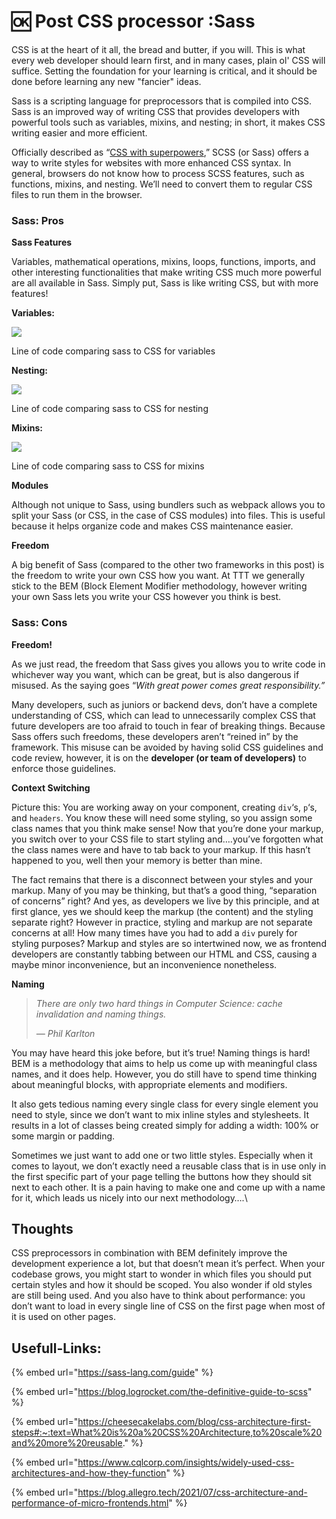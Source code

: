 # 🆗 Post CSS processor :Sass

CSS is at the heart of it all, the bread and butter, if you will. This is what every web developer should learn first, and in many cases, plain ol' CSS will suffice. Setting the foundation for your learning is critical, and it should be done before learning any new "fancier" ideas.

Sass is a scripting language for preprocessors that is compiled into CSS. Sass is an improved way of writing CSS that provides developers with powerful tools such as variables, mixins, and nesting; in short, it makes CSS writing easier and more efficient.

Officially described as “[CSS with superpowers](https://sass-lang.com),” SCSS (or Sass) offers a way to write styles for websites with more enhanced CSS syntax. In general, browsers do not know how to process SCSS features, such as functions, mixins, and nesting. We’ll need to convert them to regular CSS files to run them in the browser.

### **Sass: Pros**

**Sass Features**

Variables, mathematical operations, mixins, loops, functions, imports, and other interesting functionalities that make writing CSS much more powerful are all available in Sass. Simply put, Sass is like writing CSS, but with more features!

**Variables:**&#x20;

![](https://ttt.studio/wp-content/uploads/2021/10/Variables-2-1024x223.png?x42814)

Line of code comparing sass to CSS for variables

**Nesting:**

![](https://ttt.studio/wp-content/uploads/2021/10/Nesting-1024x400.png?x42814)

Line of code comparing sass to CSS for nesting

**Mixins:**

![](https://ttt.studio/wp-content/uploads/2021/10/Mixins-1024x210.png?x42814)

Line of code comparing sass to CSS for mixins

**Modules**

Although not unique to Sass, using bundlers such as webpack allows you to split your Sass (or CSS, in the case of CSS modules) into files. This is useful because it helps organize code and makes CSS maintenance easier.

**Freedom**

A big benefit of Sass (compared to the other two frameworks in this post) is the freedom to write your own CSS how you want. At TTT we generally stick to the BEM (Block Element Modifier methodology, however writing your own Sass lets you write your CSS however you think is best.&#x20;

### **Sass: Cons**

**Freedom!**

As we just read, the freedom that Sass gives you allows you to write code in whichever way you want, which can be great, but is also dangerous if misused. As the saying goes “_With great power comes great responsibility.”_&#x20;

Many developers, such as juniors or backend devs, don’t have a complete understanding of CSS, which can lead to unnecessarily complex CSS that future developers are too afraid to touch in fear of breaking things. Because Sass offers such freedoms, these developers aren’t “reined in” by the framework. This misuse can be avoided by having solid CSS guidelines and code review, however, it is on the **developer (or team of developers)** to enforce those guidelines.&#x20;

**Context Switching**

Picture this: You are working away on your component, creating `div`‘s, `p`‘s, and `headers`. You know these will need some styling, so you assign some class names that you think make sense! Now that you’re done your markup, you switch over to your CSS file to start styling and….you’ve forgotten what the class names were and have to tab back to your markup. If this hasn’t happened to you, well then your memory is better than mine.&#x20;

The fact remains that there is a disconnect between your styles and your markup. Many of you may be thinking, but that’s a good thing, “separation of concerns” right? And yes, as developers we live by this principle, and at first glance, yes we should keep the markup (the content) and the styling separate right? However in practice, styling and markup are not separate concerns at all! How many times have you had to add a `div` purely for styling purposes? Markup and styles are so intertwined now, we as frontend developers are constantly tabbing between our HTML and CSS, causing a maybe minor inconvenience, but an inconvenience nonetheless.

**Naming**

> _There are only two hard things in Computer Science: cache invalidation and naming things._
>
> _— Phil Karlton_

You may have heard this joke before, but it’s true! Naming things is hard! BEM is a methodology that aims to help us come up with meaningful class names, and it does help. However, you do still have to spend time thinking about meaningful blocks, with appropriate elements and modifiers.

It also gets tedious naming every single class for every single element you need to style, since we don’t want to mix inline styles and stylesheets. It results in a lot of classes being created simply for adding a width: 100% or some margin or padding.

Sometimes we just want to add one or two little styles. Especially when it comes to layout, we don’t exactly need a reusable class that is in use only in the first specific part of your page telling the buttons how they should sit next to each other. It is a pain having to make one and come up with a name for it, which leads us nicely into our next methodology….\


## Thoughts

CSS preprocessors in combination with BEM definitely improve the development experience a lot, but that doesn’t mean it’s perfect. When your codebase grows, you might start to wonder in which files you should put certain styles and how it should be scoped. You also wonder if old styles are still being used. And you also have to think about performance: you don’t want to load in every single line of CSS on the first page when most of it is used on other pages.

## Usefull-Links:

{% embed url="https://sass-lang.com/guide" %}

{% embed url="https://blog.logrocket.com/the-definitive-guide-to-scss" %}

{% embed url="https://cheesecakelabs.com/blog/css-architecture-first-steps#:~:text=What%20is%20a%20CSS%20Architecture,to%20scale%20and%20more%20reusable." %}

{% embed url="https://www.cqlcorp.com/insights/widely-used-css-architectures-and-how-they-function" %}

{% embed url="https://blog.allegro.tech/2021/07/css-architecture-and-performance-of-micro-frontends.html" %}
